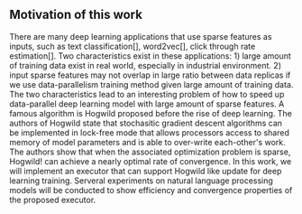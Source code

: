 ## Motivation of this work

There are many deep learning applications that use sparse features as inputs, such as text classification[], word2vec[], click through rate estimation[]. Two characteristics exist in these applications: 1) large amount of training data exist in real world, especially in industrial environment. 2) input sparse features may not overlap in large ratio between data replicas if we use data-parallelism training method given large amount of training data. The two characteristics lead to an interesting problem of how to speed up data-parallel deep learning model with large amount of sparse features. A famous algorithm is Hogwild proposed before the rise of deep learning. The authors of Hogwild state that stochasitic gradient descent algorithms can be implemented in lock-free mode that allows processors access to shared memory of model parameters and is able to over-write each-other's work. The authors show that when the associated optimization problem is sparse, Hogwild! can achieve a nearly optimal rate of convergence. In this work, we will implement an executor that can support Hogwild like update for deep learning training. Serveral experiments on natural language processing models will be conducted to show efficiency and convergence properties of the proposed executor.

